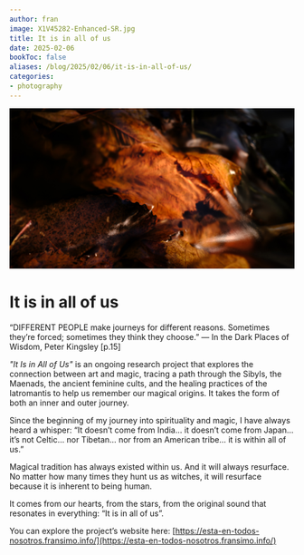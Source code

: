```yaml
---
author: fran
image: X1V45282-Enhanced-SR.jpg
title: It is in all of us
date: 2025-02-06
bookToc: false
aliases: /blog/2025/02/06/it-is-in-all-of-us/
categories:
- photography
---
```


![The Whisper of the Nymphs](X1V45282-Enhanced-SR.jpg)

# It is in all of us

“DIFFERENT PEOPLE make journeys for different reasons. Sometimes they’re forced; sometimes they think they choose.”
— In the Dark Places of Wisdom, Peter Kingsley [p.15]

*"It Is in All of Us"* is an ongoing research project that explores the connection between art and magic, tracing a path
through the Sibyls, the Maenads, the ancient feminine cults, and the healing practices of the Iatromantis to help us
remember our magical origins. It takes the form of both an inner and outer journey.

Since the beginning of my journey into spirituality and magic, I have always heard a whisper:
“It doesn’t come from India… it doesn’t come from Japan… it’s not Celtic… nor Tibetan… nor from an American tribe… it is
within all of us.”

Magical tradition has always existed within us. And it will always resurface. No matter how many times they hunt us as
witches, it will resurface because it is inherent to being human.

It comes from our hearts, from the stars, from the original sound that resonates in everything: “It is in all of us”.

You can explore the project’s website here: [https://esta-en-todos-nosotros.fransimo.info/](https://esta-en-todos-nosotros.fransimo.info/)